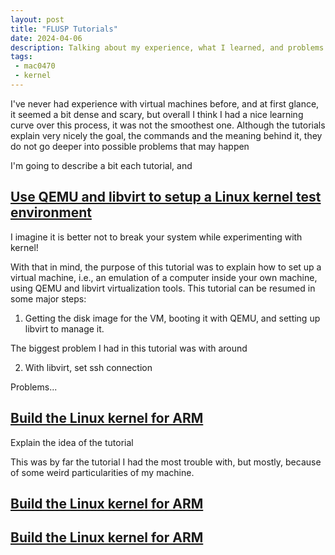 ```yaml
---
layout: post
title: "FLUSP Tutorials"
date: 2024-04-06
description: Talking about my experience, what I learned, and problems =]
tags:
 - mac0470
 - kernel
---
```


I've never had experience with virtual machines before, and at first glance, it seemed a bit dense and scary, but overall I think I had a nice learning curve over this process, it was not the smoothest one. Although the tutorials explain very nicely the goal, the commands and the meaning behind it, they do not go deeper into possible problems that may happen

I'm going to describe a bit each tutorial, and 

## [Use QEMU and libvirt to setup a Linux kernel test environment](https://flusp.ime.usp.br/kernel/qemu-libvirt-setup/)
 
I imagine it is better not to break your system while experimenting with kernel!

With that in mind, the purpose of this tutorial was to explain how to set up a virtual machine, i.e., an emulation of a computer inside your own machine, using QEMU and libvirt virtualization tools. This tutorial can be resumed in some major steps:

1) Getting the disk image for the VM, booting it with QEMU, and setting up libvirt to manage it.

  The biggest problem I had in this tutorial was with around 

2) With libvirt, set ssh connection

  Problems...   


## [Build the Linux kernel for ARM](https://flusp.ime.usp.br/kernel/build-linux-for-arm/)


Explain the idea of the tutorial


This was by far the tutorial I had the most trouble with, but mostly, because of some weird particularities of my machine.

## [Build the Linux kernel for ARM](https://flusp.ime.usp.br/kernel/build-linux-for-arm/)


## [Build the Linux kernel for ARM](https://flusp.ime.usp.br/kernel/build-linux-for-arm/)
